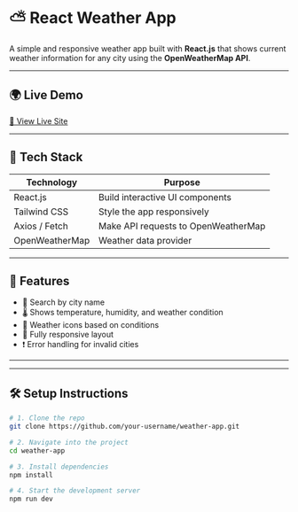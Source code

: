 # ⛅ React Weather App

A simple and responsive weather app built with **React.js** that shows current weather information for any city using the **OpenWeatherMap API**.

---

## 🌍 Live Demo

[🔗 View Live Site](https://your-live-demo-link.com)

---

## 🧰 Tech Stack

| Technology     | Purpose                              |
|----------------|--------------------------------------|
| React.js       | Build interactive UI components      |
| Tailwind CSS   | Style the app responsively           |
| Axios / Fetch  | Make API requests to OpenWeatherMap  |
| OpenWeatherMap | Weather data provider                |

---

## 🚀 Features

- 🔎 Search by city name
- 🌡️ Shows temperature, humidity, and weather condition
- 🧊 Weather icons based on conditions
- 📱 Fully responsive layout
- ❗ Error handling for invalid cities

---

---

## 🛠️ Setup Instructions

```bash
# 1. Clone the repo
git clone https://github.com/your-username/weather-app.git

# 2. Navigate into the project
cd weather-app

# 3. Install dependencies
npm install

# 4. Start the development server
npm run dev
